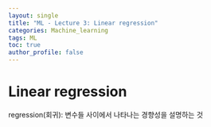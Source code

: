 ```yaml
---
layout: single
title: "ML - Lecture 3: Linear regression"
categories: Machine_learning
tags: ML
toc: true
author_profile: false
---
```


# Linear regression

regression(회귀): 변수들 사이에서 나타나는 경향성을 설명하는 것
